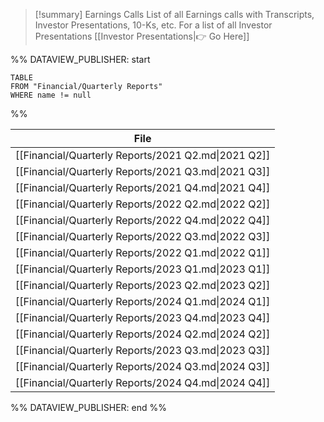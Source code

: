 
>[!summary] Earnings Calls
>List of all Earnings calls with Transcripts, Investor Presentations, 10-Ks, etc. 
>For a list of all Investor Presentations [[Investor Presentations|👉 Go Here]]

%% DATAVIEW_PUBLISHER: start
```
TABLE
FROM "Financial/Quarterly Reports"
WHERE name != null
```
%%

| File                                                |
| --------------------------------------------------- |
| [[Financial/Quarterly Reports/2021 Q2.md\|2021 Q2]] |
| [[Financial/Quarterly Reports/2021 Q3.md\|2021 Q3]] |
| [[Financial/Quarterly Reports/2021 Q4.md\|2021 Q4]] |
| [[Financial/Quarterly Reports/2022 Q2.md\|2022 Q2]] |
| [[Financial/Quarterly Reports/2022 Q4.md\|2022 Q4]] |
| [[Financial/Quarterly Reports/2022 Q3.md\|2022 Q3]] |
| [[Financial/Quarterly Reports/2022 Q1.md\|2022 Q1]] |
| [[Financial/Quarterly Reports/2023 Q1.md\|2023 Q1]] |
| [[Financial/Quarterly Reports/2023 Q2.md\|2023 Q2]] |
| [[Financial/Quarterly Reports/2024 Q1.md\|2024 Q1]] |
| [[Financial/Quarterly Reports/2023 Q4.md\|2023 Q4]] |
| [[Financial/Quarterly Reports/2024 Q2.md\|2024 Q2]] |
| [[Financial/Quarterly Reports/2023 Q3.md\|2023 Q3]] |
| [[Financial/Quarterly Reports/2024 Q3.md\|2024 Q3]] |
| [[Financial/Quarterly Reports/2024 Q4.md\|2024 Q4]] |

%% DATAVIEW_PUBLISHER: end %%

